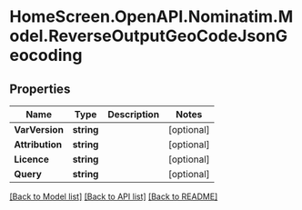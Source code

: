# HomeScreen.OpenAPI.Nominatim.Model.ReverseOutputGeoCodeJsonGeocoding

## Properties

Name | Type | Description | Notes
------------ | ------------- | ------------- | -------------
**VarVersion** | **string** |  | [optional] 
**Attribution** | **string** |  | [optional] 
**Licence** | **string** |  | [optional] 
**Query** | **string** |  | [optional] 

[[Back to Model list]](../README.md#documentation-for-models) [[Back to API list]](../README.md#documentation-for-api-endpoints) [[Back to README]](../README.md)

